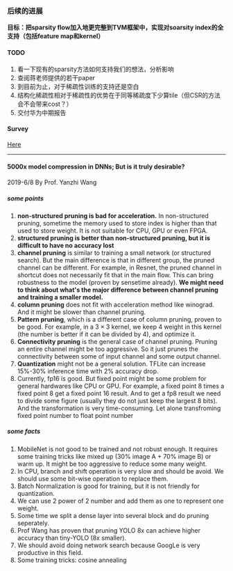 ### 后续的进展

__目标：把sparsity flow加入地更完整到TVM框架中，实现对soarsity index的全支持（包括feature map和kernel）__


#### TODO
1. 看一下现有的sparsity方法如何支持我们的想法，分析影响
2. 查阅蒋老师提供的若干paper
3. 到目前为止，对于稀疏性训练的支持还是空白
4. 结构化稀疏性相对于稀疏性的优势在于同等稀疏度下少算tile（但CSR的方法会不会带来cost？）
5. 交付华为中期报告

#### Survey
[Here](https://shimo.im/docs/xQ4baX8mRsQuG0GZ/)

-----------------------------------------------

#### 5000x model compression in DNNs; But is it truly desirable?
2019-6/8 
By Prof. Yanzhi Wang

##### some points
1. __non-structured pruning is bad for acceleration.__ In non-structured pruning, sometime the memory used to store index is higher than that used to store weight. It is not suitable for CPU, GPU or even FPGA.
3. __structured pruning is better than non-structured pruning, but it is difficult to have no accuracy lost__
4. __channel pruning__ is similar to training a small network (or structured search). But the main difference is that in different group, the pruned channel can be different. For example, in Resnet, the pruned channel in shortcut does not necessarily fit that in the main flow. This can bring robustness to the model (proven by sensetime already). __We might need to think about what's the major difference between channel pruning and training a smaller model.__
5. __column pruning__ does not fit with acceleration method like winograd. And it might be slower than channel pruning.
6. __Pattern pruning__, which is a different case of column pruning, proven to be good. For example, in a $3 \times 3$ kernel, we keep 4 weight in this kernel (the number is better if it can be divided by 4), and optimize it.
7. __Connectivity pruning__ is the general case of channel pruning. Pruning an entire channel might be too aggressive. So it just prunes the connectivity between some of input channel and some output channel.
8. __Quantization__ might not be a general solution. TFLite can increase 15%-30% inference time with 2% accuracy drop.
9. Currently, fp16 is good. But fixed point might be some problem for general hardwares like CPU or GPU. For example, a fixed point 8 times a fixed point 8 get a fixed point 16 result. And to get a fp8 result we need to divide some figure (usually they do not just keep the largest 8 bits). And the transformation is very time-consuming. Let alone transfroming fixed point number to float point number


##### some facts
1. MobileNet is not good to be trained and not robust enough. It requires some training tricks like mixed up (30% image A + 70% image B) or warm up. It might be too aggressive to reduce some many weight. 
2. In CPU, branch and shift operation is very slow and should be avoid. We should use some bit-wise operation to replace them. 
3. Batch Normalization is good for training, but it is not friendly for quantization.
4. We can use 2 power of 2 number and add them as one to represent one weight.
5. Some time we split a dense layer into several block and do pruning seperately.
6. Prof Wang has proven that pruning YOLO 8x can achieve higher accuracy than tiny-YOLO (8x smaller).
7. We should avoid doing network search because GoogLe is very productive in this field.
8. Some training tricks: cosine annealing

